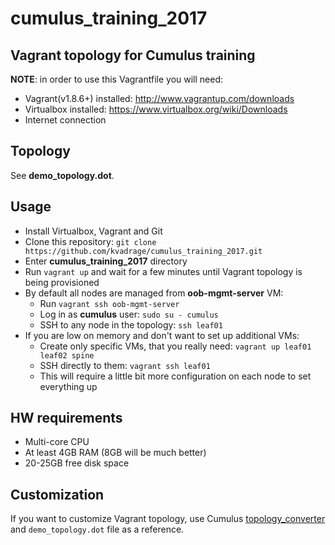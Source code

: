 # cumulus_training_2017

## Vagrant topology for Cumulus training

**NOTE**: in order to use this Vagrantfile you will need:
* Vagrant(v1.8.6+) installed: http://www.vagrantup.com/downloads
* Virtualbox installed: https://www.virtualbox.org/wiki/Downloads
* Internet connection

## Topology
See **demo_topology.dot**.

## Usage
* Install Virtualbox, Vagrant and Git
* Clone this repository: `git clone https://github.com/kvadrage/cumulus_training_2017.git`
* Enter **cumulus_training_2017** directory
* Run `vagrant up` and wait for a few minutes until Vagrant topology is being provisioned
* By default all nodes are managed from **oob-mgmt-server** VM:
  * Run `vagrant ssh oob-mgmt-server`
  * Log in as **cumulus** user: `sudo su - cumulus`
  * SSH to any node in the topology: `ssh leaf01`
* If you are low on memory and don't want to set up additional VMs:
  * Create only specific VMs, that you really need: `vagrant up leaf01 leaf02 spine`
  * SSH directly to them: `vagrant ssh leaf01`
  * This will require a little bit more configuration on each node to set everything up

## HW requirements
* Multi-core CPU
* At least 4GB RAM (8GB will be much better)
* 20-25GB free disk space

## Customization
If you want to customize Vagrant topology, use Cumulus [topology_converter](https://github.com/CumulusNetworks/topology_converter)
and `demo_topology.dot` file as a reference.

